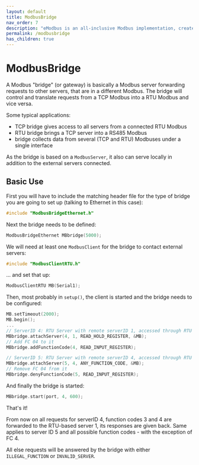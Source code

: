 ```yaml
---
layout: default
title: ModbusBridge
nav_order: 7
description: "eModbus is an all-inclusive Modbus implementation, created for ESP32 and Arduino"
permalink: /modbusbridge
has_children: true
---
```


# ModbusBridge
A Modbus "bridge" (or gateway) is basically a Modbus server forwarding requests to other servers, that are in a different Modbus. 
The bridge will control and translate requests from a TCP Modbus into a RTU Modbus and vice versa. 

Some typical applications:
- TCP bridge gives access to all servers from a connected RTU Modbus
- RTU bridge brings a TCP server into a RS485 Modbus
- bridge collects data from several (TCP and RTU) Modbuses under a single interface

As the bridge is based on a `ModbusServer`, it also can serve locally in addition to the external servers connected.

## Basic Use
First you will have to include the matching header file for the type of bridge you are going to set up (talking to Ethernet in this case):
```cpp
#include "ModbusBridgeEthernet.h"
```
Next the bridge needs to be defined:
```cpp
ModbusBridgeEthernet MBbridge(5000);
```
We will need at least one `ModbusClient` for the bridge to contact external servers:
```cpp
#include "ModbusClientRTU.h"
```
... and set that up:
```cpp
ModbusClientRTU MB(Serial1);
```
Then, most probably in `setup()`, the client is started and the bridge needs to be configured:
```cpp
MB.setTimeout(2000);
MB.begin();
...
// ServerID 4: RTU Server with remote serverID 1, accessed through RTU client MB - FC 03 accepted only
MBbridge.attachServer(4, 1, READ_HOLD_REGISTER, &MB);
// Add FC 04 to it
MBbridge.addFunctionCode(4, READ_INPUT_REGISTER);

// ServerID 5: RTU Server with remote serverID 4, accessed through RTU client MB - all FCs accepted
MBbridge.attachServer(5, 4, ANY_FUNCTION_CODE, &MB);
// Remove FC 04 from it
MBbridge.denyFunctionCode(5, READ_INPUT_REGISTER);
```
And finally the bridge is started:
```cpp
MBbridge.start(port, 4, 600);
```
That's it!

From now on all requests for serverID 4, function codes 3 and 4 are forwarded to the RTU-based server 1, its responses are given back. Same applies to server ID 5 and all possible function codes - with the exception of FC 4.

All else requests will be answered by the bridge with either `ILLEGAL_FUNCTION` or `INVALID_SERVER`.
